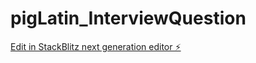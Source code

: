 # pigLatin_InterviewQuestion

[Edit in StackBlitz next generation editor ⚡️](https://stackblitz.com/~/github.com/BrendanSD3/pigLatin_InterviewQuestion)